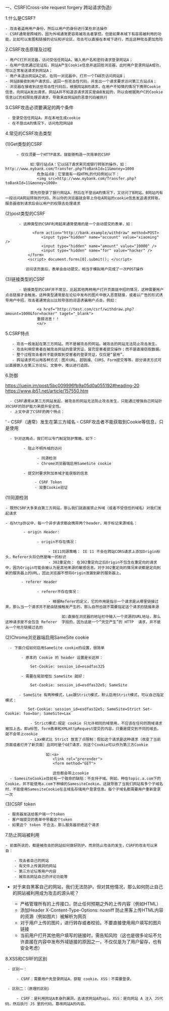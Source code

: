一、CSRF(Cross-site request forgery 跨站请求伪造)

1.什么是CSRF?

    - 攻击者盗用用户身份，然后以用户的身份进行某些非法操作
    - CSRF通常是跨域的，因为外域通常更容易被攻击者掌控。但是如果本域下有容易被利用的功能，比如可以发图和链接的论坛和评论区，攻击可以直接在本域下进行，而且这种攻击更加危险

2.CSRF攻击原理及过程

    - 用户C打开浏览器，访问受信任网站A，输入用户名和密码请求登录网站A；
    - 在用户信息通过验证后，网站A产生Cookie信息并返回给浏览器，此时用户登录网站A成功，可以正常发送请求到网站A；
    - 用户未退出网站A之前，在同一浏览器中，打开一个TAB页访问网站B；
    - 网站B接收到用户请求后，返回一些攻击性代码，并发出一个请求要求访问第三方站点A；
    - 浏览器在接收到这些攻击性代码后，根据网站B的请求，在用户不知情的情况下携带Cookie信息，向网站A发出请求。网站A并不知道该请求其实是由B发起的，所以会根据用户C的Cookie信息以C的权限处理该请求，导致来自网站B的恶意代码被执行

3.CSRF攻击必须要满足的两个条件

     - 登录受信任网站A，并在本地生成cookie
     - 在不登出A的情况下，访问危险网站B

4.常见的CSRF攻击类型

   (1)Get类型的CSRF

         - 仅仅须要一个HTTP请求。就能够构造一次简单的CSRF
         
               如:银行站点A：它以GET请求来完成银行转账的操作，如：http://www.mybank.com/Transfer.php?toBankId=11&money=1000 
                  危急站点B：它里面有一段HTML的代码例如以下：
                  <img src=http://www.mybank.com/Transfer.php?toBankId=11&money=1000>

               首先你登录了银行网站A，然后在不登出A的情况下，又访问了B网站，B网站内有一段访问A网站转账的代码，所以你的浏览器就会带上你在A网站的cookie信息发送请求转账，服务器收到请求后会以用户的权限去处理请求
 
   (2)post类型的CSRF

          - 这种类型的CSRF利用起来通常使用的是一个自动提交的表单，如：

                <form action="http://bank.example/withdraw" method=POST>
				    <input type="hidden" name="account" value="xiaoming" />
				    <input type="hidden" name="amount" value="10000" />
				    <input type="hidden" name="for" value="hacker" />
			  </form>
			  <script> document.forms[0].submit(); </script> 

             访问该页面后，表单会自动提交，相当于模拟用户完成了一次POST操作

   (3)链接类型的CSRF

          - 链接类型的CSRF并不常见，比起其他两种用户打开页面就中招的情况，这种需要用户点击链接才会触发。这种类型通常是在论坛中发布的图片中嵌入恶意链接，或者以广告的形式诱导用户中招，攻击者通常会以比较夸张的词语诱骗用户点击，例如：

			      <a href="http://test.com/csrf/withdraw.php?amount=1000&for=hacker" taget="_blank">
			      重磅消息！！
			      <a/>

5.CSRF特点

       - 攻击一般发起在第三方网站，而不是被攻击的网站。被攻击的网站无法防止攻击发生。
       - 攻击利用受害者在被攻击网站的登录凭证，冒充受害者提交操作；而不是直接窃取数据。
       - 整个过程攻击者并不能获取到受害者的登录凭证，仅仅是“冒用”。
       - 跨站请求可以用各种方式：图片URL、超链接、CORS、Form提交等等。部分请求方式可以直接嵌入在第三方论坛、文章中，难以进行追踪。

6.防御

https://juejin.im/post/5bc009996fb9a05d0a055192#heading-20
https://www.jb51.net/article/157550.htm

      - CSRF通常从第三方网站发起，被攻击的网站无法防止攻击发生，只能通过增强自己网站针对CSRF的防护能力来提升安全性。
      - 上文中讲了CSRF的两个特点：
‘
             - CSRF（通常）发生在第三方域名
             - CSRF攻击者不能获取到Cookie等信息，只是使用
		
      - 针对这两点，我们可以专门制定防护策略，如下：

            - 阻止不明外域的访问
		        
                  - 同源检测
                  - Chrome浏览器端启用SameSite cookie
		    
            - 提交时要求附加本域才能获取的信息
		        
                 - CSRF Token
                 - 双重Cookie验证 


(1)同源检测

    - 既然CSRF大多来自第三方网站，那么我们就直接禁止外域（或者不受信任的域名）对我们发起请求

    - 在http协议中，每一个异步请求都会携带两个header，用于标记来源域名：

            - origin Header:

                  - origin不存在情况：

                       - IE11同源策略： IE 11 不会在跨站CORS请求上添加Origin标头，Referer头将仍然是唯一的标识
                       - 302重定向： 在302重定向之后Origin不包含在重定向的请求中，因为Origin可能会被认为是其他来源的敏感信息。对于302重定向的情况来说都是定向到新的服务器上的URL，因此浏览器不想将Origin泄漏到新的服务器上。
                       
           - referer Header
 
                  - referer不存在情况：

                       - 根据Referer的定义，它的作用是指示一个请求是从哪里链接过来，那么当一个请求并不是由链接触发产生的，那么自然也就不需要指定这个请求的链接来源

                             如:直接在浏览器的地址栏中输入一个资源的URL地址，那么这种请求是不会包含 Referer  字段的，因为这是一个“凭空产生”的 HTTP  请求，并不是从一个地方链接过去的

(2)Chrome浏览器端启用SameSite cookie

      - 下面介绍如何启用SameSite cookie的设置，很简单
      
           - 原本的 Cookie 的 header 设置是长这样：
	
	           Set-Cookie: session_id=esadfas325
	
           - 需要在尾部增加 SameSite 就好：
	
	           Set-Cookie: session_id=esdfas32e5; SameSite
	
          - SameSite 有两种模式，Lax跟Strict模式，默认启用Strict模式，可以自己指定模式：
	
	          Set-Cookie: session_id=esdfas32e5; SameSite=Strict Set-Cookie: foo=bar; SameSite=Lax
 
               - Strict模式:规定 cookie 只允许相同的域使用，不应该在任何的跨域请求被加上去。即a标签、form表单和XMLHttpRequest提交的内容，只要是提交到不同的域去，就不会带上cookie
               - Lax模式比 Strict 放宽了点限制：假如这个请求是这种请求（改变了当前页面或者打开了新页面）且同时是个GET请求，则这个Cookie可以作为第三方Cookie
                      
                      如:<a>
						 <link rel="prerender">
						 <form method="GET">
						
						 这些都会带上cookie
      - SamesiteCookie目前有一个致命的缺陷：不支持子域。例如，种在topic.a.com下的Cookie，并不能使用a.com下种植的SamesiteCookie。这就导致了当我们网站有多个子域名时，不能使用SamesiteCookie在主域名存储用户登录信息。每个子域名都需要用户重新登录一次
         
(3)CSRF token

     - 服务器发送给客户端一个token
     - 客户端提交的表单中带着这个token
     - 如果这个 token 不合法，那么服务器拒绝这个请求

7.防止网站被利用

    - 前面所说的，都是被攻击的网站如何做好防护。而非防止攻击的发生，CSRF的攻击可以来自：
       
        - 攻击者自己的网站
        - 有文件上传漏洞的网站
        - 第三方论坛等用户内容
        - 被攻击网站自己的评论功能等

   - 对于来自黑客自己的网站，我们无法防护。但对其他情况，那么如何防止自己的网站被利用成为攻击的源头呢？

        - 严格管理所有的上传接口，防止任何预期之外的上传内容（例如HTML）
        - 添加Header X-Content-Type-Options: nosniff 防止黑客上传HTML内容的资源（例如图片）被解析为网页
        - 对于用户上传的图片，进行转存或者校验。不要直接使用用户填写的图片链接
        - 当前用户打开其他用户填写的链接时，需告知风险（这也是很多论坛不允许直接在内容中发布外域链接的原因之一，不仅仅是为了用户留存，也有安全考虑）


8.XSS和CSRF的区别

     - 区别一：

         - CSRF：需要用户先登录网站A，获取 cookie。XSS：不需要登录。

     - 区别二：（原理的区别）

         - CSRF：是利用网站A本身的漏洞，去请求网站A的api。XSS：是向网站 A 注入 JS代码，然后执行 JS 里的代码，篡改网站A的内容。

 


